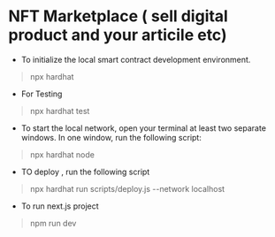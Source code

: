 # NFT Marketplace ( sell digital product and your articile etc)

* To initialize the local smart contract development environment.
 
 > npx hardhat

* For Testing
> npx hardhat test

* To start the local network, open your terminal at least two separate windows. In one window, run the following script:
> npx hardhat node

* TO deploy , run the following script
> npx hardhat run scripts/deploy.js --network localhost

* To run next.js project 
> npm run dev
